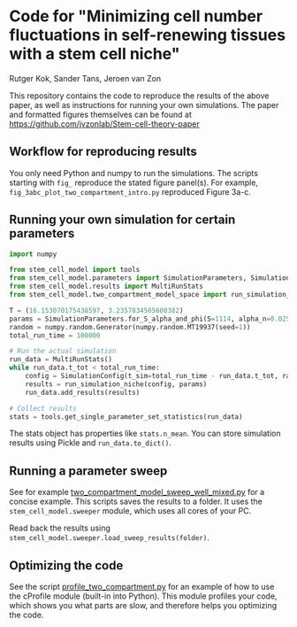 # Code for "Minimizing cell number fluctuations in self-renewing tissues with a stem cell niche"
Rutger Kok, Sander Tans, Jeroen van Zon

This repository contains the code to reproduce the results of the above paper, as well as instructions for running your
own simulations. The paper and formatted figures themselves can be found at https://github.com/jvzonlab/Stem-cell-theory-paper

## Workflow for reproducing results

You only need Python and numpy to run the simulations. The scripts starting with `fig_` reproduce the stated figure
panel(s). For example, `fig_3abc_plot_two_compartment_intro.py` reproduced Figure 3a-c.

## Running your own simulation for certain parameters

```python
import numpy

from stem_cell_model import tools
from stem_cell_model.parameters import SimulationParameters, SimulationConfig
from stem_cell_model.results import MultiRunStats
from stem_cell_model.two_compartment_model_space import run_simulation_niche

T = (16.153070175438597, 3.2357834505600382)
params = SimulationParameters.for_S_alpha_and_phi(S=1114, alpha_n=0.025, alpha_m=-0.275, phi=1.0, T=T, a=100/T[0])
random = numpy.random.Generator(numpy.random.MT19937(seed=1))
total_run_time = 100000

# Run the actual simulation
run_data = MultiRunStats()
while run_data.t_tot < total_run_time:
    config = SimulationConfig(t_sim=total_run_time - run_data.t_tot, random=random)
    results = run_simulation_niche(config, params)
    run_data.add_results(results)

# Collect results
stats = tools.get_single_parameter_set_statistics(run_data)
```
The stats object has properties like `stats.n_mean`. You can store simulation results using Pickle and `run_data.to_dict()`.

## Running a parameter sweep
See for example [two_compartment_model_sweep_well_mixed.py](./two_compartment_model_sweep_well_mixed.py) for a concise example. This scripts saves the results to a folder. It uses the `stem_cell_model.sweeper` module, which uses all cores of your PC.

Read back the results using `stem_cell_model.sweeper.load_sweep_results(folder)`.

## Optimizing the code
See the script [profile_two_compartment.py](./profile_two_compartment.py) for an example of how to use the cProfile
module (built-in into Python). This module profiles your code, which shows you what parts are slow, and therefore helps
you optimizing the code.
